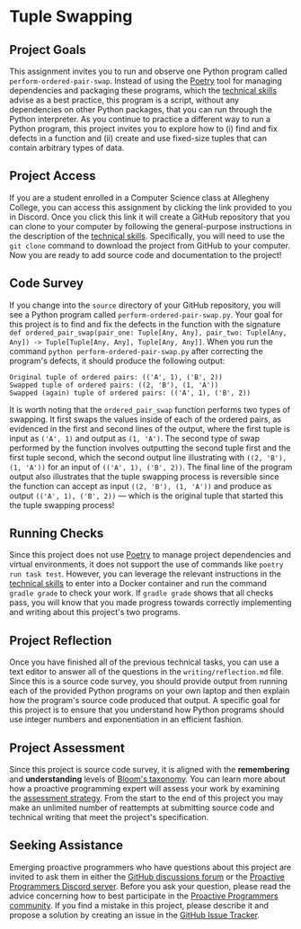 # Tuple Swapping

## Project Goals

This assignment invites you to run and observe one Python program called
`perform-ordered-pair-swap`. Instead of using the
[Poetry](https://python-poetry.org/) tool for managing dependencies and
packaging these programs, which the [technical
skills](/proactive-skills/introduction-proactive-skills/) advise as a best
practice, this program is a script, without any dependencies on other Python
packages, that you can run through the Python interpreter. As you continue to
practice a different way to run a Python program, this project invites you to
explore how to (i) find and fix defects in a function and (ii) create and use
fixed-size tuples that can contain arbitrary types of data.

## Project Access

If you are a student enrolled in a Computer Science class at Allegheny College,
you can access this assignment by clicking the link provided to you in Discord.
Once you click this link it will create a GitHub repository that you can clone
to your computer by following the general-purpose instructions in the
description of the [technical
skills](/proactive-skills/introduction-proactive-skills/). Specifically, you
will need to use the `git clone` command to download the project from GitHub to
your computer. Now you are ready to add source code and documentation to the
project!

## Code Survey

If you change into the `source` directory of your GitHub repository, you will
see a Python program called `perform-ordered-pair-swap.py`. Your goal for this
project is to find and fix the defects in the function with the signature `def
ordered_pair_swap(pair_one: Tuple[Any, Any], pair_two: Tuple[Any, Any]) ->
Tuple[Tuple[Any, Any], Tuple[Any, Any]]`. When you run the command `python
perform-ordered-pair-swap.py` after correcting the program's defects, it should
produce the following output:

```
Original tuple of ordered pairs: (('A', 1), ('B', 2))
Swapped tuple of ordered pairs: ((2, 'B'), (1, 'A'))
Swapped (again) tuple of ordered pairs: (('A', 1), ('B', 2))
```

It is worth noting that the `ordered_pair_swap` function performs two types of
swapping. It first swaps the values inside of each of the ordered pairs, as
evidenced in the first and second lines of the output, where the first tuple is
input as `('A', 1)` and output as `(1, 'A')`. The second type of swap performed
by the function involves outputting the second tuple first and the first tuple
second, which the second output line illustrating with `((2, 'B'), (1, 'A'))`
for an input of `(('A', 1), ('B', 2))`. The final line of the program output
also illustrates that the tuple swapping process is reversible since the
function can accept as input `((2, 'B'), (1, 'A'))` and produce as output
`(('A', 1), ('B', 2))` &mdash; which is the original tuple that started this the
tuple swapping process!

## Running Checks

Since this project does not use [Poetry](https://python-poetry.org/) to manage
project dependencies and virtual environments, it does not support the use of
commands like `poetry run task test`. However, you can leverage the relevant
instructions in the [technical
skills](/proactive-skills/introduction-proactive-skills/) to enter into a Docker
container and run the command `gradle grade` to check your work. If `gradle
grade` shows that all checks pass, you will know that you made progress towards
correctly implementing and writing about this project's two programs.

## Project Reflection

Once you have finished all of the previous technical tasks, you can use a text
editor to answer all of the questions in the `writing/reflection.md` file. Since
this is a source code survey, you should provide output from running each of the
provided Python programs on your own laptop and then explain how the program's
source code produced that output. A specific goal for this project is to ensure
that you understand how Python programs should use integer numbers and
exponentiation in an efficient fashion.

## Project Assessment

Since this project is source code survey, it is aligned with the **remembering**
and **understanding** levels of [Bloom's
taxonomy](proactive-learning/blooms-taxonomy/). You can learn more about how a
proactive programming expert will assess your work by examining the [assessment
strategy](/proactive-learning/assessment-strategy/). From the start to the end
of this project you may make an unlimited number of reattempts at submitting
source code and technical writing that meet the project's specification.

## Seeking Assistance

Emerging proactive programmers who have questions about this project are invited
to ask them in either the [GitHub discussions
forum](https://github.com/ProactiveProgrammers/www.proactiveprogrammers.com/discussions)
or the [Proactive Programmers Discord server](https://discord.gg/kjah8MFYbR).
Before you ask your question, please read the advice concerning how to best
participate in the [Proactive Programmers
community](https://proactiveprogrammers.com/proactive-community/community-connections/).
If you find a mistake in this project, please describe it and propose a solution
by creating an issue in the [GitHub Issue
Tracker](https://github.com/ProactiveProgrammers/www.proactiveprogrammers.com/issues).
